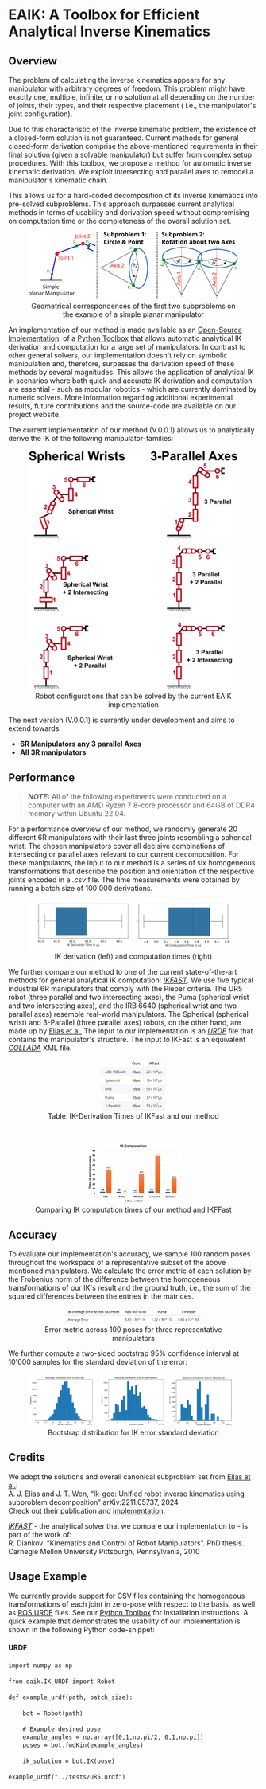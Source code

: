 # EAIK: A Toolbox for Efficient Analytical Inverse Kinematics
## Overview
The problem of calculating the inverse kinematics appears for any manipulator with arbitrary degrees of freedom.
This problem might have exactly one, multiple, infinite, or no solution at all depending on the number of joints, their types, and their respective placement ( i.e., the manipulator's joint configuration).

Due to this characteristic of the inverse kinematic problem, the existence of a closed-form solution is not guaranteed.
Current methods for general closed-form derivation comprise the above-mentioned requirements in their final solution (given a solvable manipulator) but suffer from complex setup procedures.
With this toolbox, we propose a method for automatic inverse kinematic derivation.
We exploit intersecting and parallel axes to remodel a manipulator's kinematic chain.

This allows us for a hard-coded decomposition of its inverse kinematics into pre-solved subproblems.
This approach surpasses current analytical methods in terms of usability and derivation speed without compromising on computation time or the completeness of the overall solution set.

<figure figcaption align="center">
  <img src="Images/SP_Visualization.png"/>
  <figcaption>Geometrical correspondences of the first two subproblems on the example of a simple planar manipulator</figcaption>
</figure>

An implementation of our method is made available as an [Open-Source Implementation](https://github.com/OstermD/EAIK), of a [Python Toolbox](https://pypi.org/project/EAIK/) that allows automatic analytical IK derivation and computation for a large set of manipulators.
In contrast to other general solvers, our implementation doesn't rely on symbolic manipulation and, therefore, surpasses the derivation speed of these methods by several magnitudes.
This allows the application of analytical IK in scenarios where both quick and accurate IK derivation and computation are essential - such as modular robotics - which are currently dominated by numeric solvers.
More information regarding additional experimental results, future contributions and the source-code are available on our project website.

The current implementation of our method (V.0.0.1) allows us to analytically derive the IK of the following manipulator-families:


<figure figcaption align="center">
  <img src="Images/Kinematic_types.png"/>
  <figcaption>Robot configurations that can be solved by the current EAIK implementation</figcaption>
</figure>

The next version (V.0.0.1) is currently under development and aims to extend towards:

* **6R Manipulators any 3 parallel Axes**
* **All 3R manipulators**

## Performance
>**_NOTE:_** All of the following experiments were conducted on a computer with an AMD Ryzen 7 8-core processor and 64GB of DDR4 memory within Ubuntu 22.04.

For a performance overview of our method, we randomly generate 20 different 6R manipulators with their last three joints resembling a spherical wrist.
The chosen manipulators cover all decisive combinations of intersecting or parallel axes relevant to our current decomposition.
For these manipulators, the input to our method is a series of six homogeneous transformations that describe the position and orientation of the respective joints encoded in a *.csv* file.
The time measurements were obtained by running a batch size of 100'000 derivations.

<figure figcaption align="center">
  <img src="Images/Speed_Boxplots.png"/>
  <figcaption>IK derivation (left) and computation times (right)</figcaption>
</figure>

We further compare our method to one of the current state-of-the-art methods for general analytical IK computation: [*IKFAST*](https://docs.ros.org/en/kinetic/api/moveit_tutorials/html/doc/ikfast/ikfast_tutorial.html).
We use five typical industrial 6R manipulators that comply with the Pieper criteria. The UR5 robot (three parallel and two intersecting axes), the Puma (spherical wrist and two intersecting axes), and the IRB 6640 (spherical wrist and two parallel axes) resemble real-world manipulators.
The Spherical (spherical wrist) and 3-Parallel (three parallel axes) robots, on the other hand, are made up by [Elias et al.](#credits)
The input to our implementation is an [*URDF*](https://wiki.ros.org/urdf) file that contains the manipulator's structure.
The input to IKFast is an equivalent [*COLLADA*](https://www.khronos.org/api/collada) XML file.

<figure figcaption align="center">
  <img width="30%" src="Images/Table_Speed_Comp.png"/>
  <figcaption>Table: IK-Derivation Times of IKFast and our method
</figcaption>
</figure>
<br>
<figure figcaption align="center">
  <img width="45%" src="Images/Computation_Comparison.png"/>
  <figcaption>Comparing IK computation times of our method and IKFFast</figcaption>
</figure>

## Accuracy
To evaluate our implementation's accuracy, we sample 100 random poses throughout the workspace of a representative subset of the above mentioned manipulators.
We calculate the error metric of each solution by the Frobenius norm of the difference between the homogeneous transformations of our IK's result and the ground truth, i.e., the sum of the squared differences between the entries in the matrices.

<figure figcaption align="center">
  <img width="65%" src="Images/Table_Error_Average.png"/>
  <figcaption>Error metric across 100 poses for three representative manipulators</figcaption>
</figure>


We further compute a two-sided bootstrap 95\% confidence interval at 10'000 samples for the standard deviation of the error:
<figure figcaption align="center">
  <img src="Images/Bootstrap_Distribution.png"/>
  <figcaption>Bootstrap distribution for IK error standard deviation</figcaption>
</figure>

## Credits
We adopt the solutions and overall canonical subproblem set from [Elias et al.](https://arxiv.org/abs/2211.05737):<br>
A. J. Elias and J. T. Wen, “Ik-geo: Unified robot inverse kinematics
using subproblem decomposition” arXiv:2211.05737, 2024<br>
Check out their publication and [implementation](https://github.com/rpiRobotics/ik-geo).

[*IKFAST*](https://docs.ros.org/en/kinetic/api/moveit_tutorials/html/doc/ikfast/ikfast_tutorial.html) - the analytical solver that we compare our implementation to - is part of the work of:<br>
R. Diankov. “Kinematics and Control of Robot Manipulators”. PhD thesis. Carnegie Mellon University Pittsburgh, Pennsylvania, 2010

## Usage Example
We currently provide support for CSV files containing the homogeneous transformations of each joint in zero-pose with respect to the basis, as well as [ROS URDF](http://wiki.ros.org/urdf) files.
See our [Python Toolbox](https://pypi.org/project/EAIK/) for installation instructions.
A quick example that demonstrates the usability of our implementation is shown in the following Python code-snippet:

#### URDF
```
import numpy as np

from eaik.IK_URDF import Robot

def example_urdf(path, batch_size):

    bot = Robot(path)

    # Example desired pose
    example_angles = np.array([0,1,np.pi/2, 0,1,np.pi])
    poses = bot.fwdKin(example_angles)

    ik_solution = bot.IK(pose)
        
example_urdf("../tests/UR5.urdf")
```

